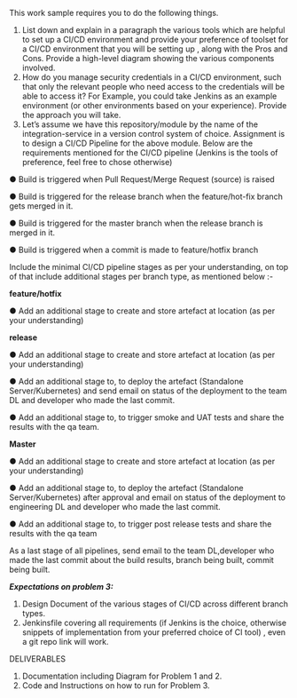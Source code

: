 This work sample requires you to do the following things.
1. List down and explain in a paragraph the various tools which are helpful to set up a CI/CD
environment and provide your preference of toolset for a CI/CD environment that you will be
setting up , along with the Pros and Cons. Provide a high-level diagram showing the various
components involved.
2. How do you manage security credentials in a CI/CD environment, such that only the relevant
people who need access to the credentials will be able to access it? For Example, you could
take Jenkins as an example environment (or other environments based on your experience).
Provide the approach you will take.
3. Let’s assume we have this repository/module by the name of the integration-service in a
version control system of choice. Assignment is to design a CI/CD Pipeline for the above
module. Below are the requirements mentioned for the CI/CD pipeline (Jenkins is the tools of preference, feel free to chose otherwise)

● Build is triggered when Pull Request/Merge Request (source) is raised

● Build is triggered for the release branch when the feature/hot-fix branch gets merged in it.

● Build is triggered for the master branch when the release branch is merged in it.

● Build is triggered when a commit is made to feature/hotfix branch 

Include the minimal CI/CD pipeline stages as per your understanding, on top of that include
additional stages per branch type, as mentioned below :-

__feature/hotfix__

● Add an additional stage to create and store artefact at location (as per your understanding)

__release__

● Add an additional stage to create and store artefact at location (as per your understanding)

● Add an additional stage to, to deploy the artefact (Standalone Server/Kubernetes)
and send email on status of the deployment to the team DL and developer who made the last commit.

● Add an additional stage to, to trigger smoke and UAT tests and share the results with
the qa team.

__Master__

● Add an additional stage to create and store artefact at location (as per your understanding)

● Add an additional stage to, to deploy the artefact (Standalone Server/Kubernetes)
after approval and email on status of the deployment to engineering DL and developer who made the last commit.

● Add an additional stage to, to trigger post release tests and share the results with the qa team

As a last stage of all pipelines, send email to the team DL,developer who made the last
commit about the build results, branch being built, commit being built.

___Expectations on problem 3:___

1. Design Document of the various stages of CI/CD across different branch types.
2. Jenkinsfile covering all requirements (if Jenkins is the choice, otherwise snippets of
implementation from your preferred choice of CI tool) , even a git repo link will work.

DELIVERABLES

1.	Documentation including Diagram for Problem 1 and 2.
2. Code and Instructions on how to run for Problem 3.